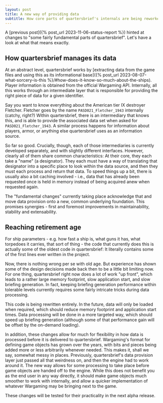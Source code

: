 ```yaml
---
layout: post
title: A new way of providing data
subtitle: How core parts of quartersbrief's internals are being reworked
---
```

A [previous post]({% post_url 2023-11-06-status-report %}) hinted at changes to "some fairly fundamental parts of quartersbrief". Let's have a look at what that means exactly.

## How quartersbrief manages its data

At an abstract level, quartersbrief works by [extracting data from the game files and using this as its informational base]({% post_url 2023-08-07-what-sorcery-is-this %}/#how-does-it-know-so-much-about-the-ships). Player information is obtained from the official Wargaming API. Internally, all this works through an intermediate layer that is responsible for providing the right piece of data for a given identifier. 

Say you want to know everything about the American tier IX destroyer Fletcher. Fletcher goes by the name `PASD021_Fletcher_1943` internally (catchy, right?) Within quartersbrief, there is an intermediary that knows this, and is able to provide the associated data set when asked for `PASD021_Fletcher_1943`. A similar process happens for information about players, armor, or anything else quartersbrief uses as an information source.

So far so good. Crucially, though, each of those intermediaries is currently developed separately, and with slightly different interfaces. However, clearly all of them share common characteristics: At their core, they each take a "name" (a designator). They each must have a way of translating that designator into a specific place to look within the data source, and then they must each process and return that data. To speed things up a bit, there is usually also a bit caching involved - i.e., data that has already been requested once is held in memory instead of being acquired anew when requested again.

The "fundamental changes" currently taking place acknowledge that and move data provision onto a new, common underlying foundation. This promises synergies - first and foremost improvements in maintainability, stability and extensability. 

## Reaching retirement age

For ship parameters - e.g. how fast a ship is, what guns it has, what torpedoes it carries, that sort of thing - the code that currently does this is actually some of the oldest code in quartersbrief: It literally contains some of the first lines ever written in the project. 

Now, there is nothing wrong per se with old age. But experience has shown some of the design decisions made back then to be a little bit limiting now. For one thing, quartersbrief right now does a lot of work "up front", which leads to a rather large memory footprint, slow application start, and slow briefing generation. In fact, keeping briefing generation performance within tolerable levels currently requires some fairly intricate tricks during data processing.

This code is being rewritten entirely. In the future, data will only be loaded when required, which should reduce memory footprint and application start times. Data processing will be done in a more targeted way, which should speed up briefing generation (although some of that performance gain will be offset by the on-demand loading). 

In addition, these changes allow for much for flexibility in how data is processed before it is delivered to quartersbrief. Wargaming's format for defining game objects has grown over the years, with bits and pieces being added more or less arbitrarily whenever needed. This makes it, shall we say, somewhat messy in places. Previously, quartersbrief's data provision layer just passed all that weirdness on, and then the engine had to work around it. The new way allows for some processing to take place before game objects are handed off to the engine. While this does not benefit you as the end user in any way directly, it should make game objects much smoother to work with internally, and allow a quicker implementation of whatever Wargaming may be bringing next to the game. 

These changes will be tested for their practicality in the next alpha release. 